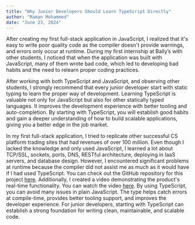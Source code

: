 ```yaml
---
title: "Why Junior Developers Should Learn TypeScript Directly"
author: "Raman Mohammed"
date: "June 23, 2024"
---
```


After creating my first full-stack application in JavaScript, I realized that it's easy to write poor quality code as the compiler doesn't provide warnings, and errors only occur at runtime. During my first internship at Bally’s with other students, I noticed that when the application was built with JavaScript, many of them wrote bad code, which led to developing bad habits and the need to relearn proper coding practices.

After working with both TypeScript and JavaScript, and observing other students, I strongly recommend that every junior developer start with static typing to learn the proper way of development. Learning TypeScript is valuable not only for JavaScript but also for other statically typed languages. It improves the development experience with better tooling and auto-completion. By starting with TypeScript, you will establish good habits and gain a deeper understanding of how to build scalable applications, giving you a better edge in the job market.

In my first full-stack application, I tried to replicate other successful CS platform trading sites that had revenues of over 100 million. Even though I lacked the knowledge and only used JavaScript, I learned a lot about TCP/SSL, sockets, ports, DNS, RESTful architecture, deploying in IaaS servers, and database design. However, I encountered significant problems at runtime because the compiler did not assist me as much as it would have if I had used TypeScript. You can check out the GitHub repository for this project [here](https://github.com/RaymondSWE/CSFairtrade). Additionally, I created a video demonstrating the product's real-time functionality. You can watch the video [here](https://www.youtube.com/watch?v=fYdAn0O2g0Q). By using TypeScript, you can avoid many issues in plain JavaScript. The type helps catch errors at compile-time, provides better tooling support, and improves the developer experience. For junior developers, starting with TypeScript can establish a strong foundation for writing clean, maintainable, and scalable code.